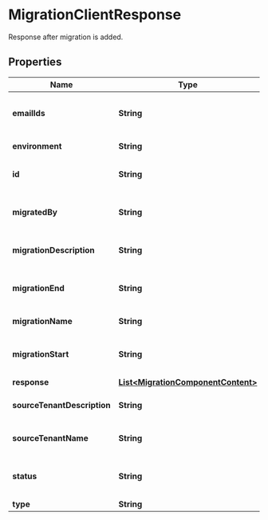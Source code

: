 

# MigrationClientResponse

Response after migration is added.

## Properties

| Name | Type | Description | Notes |
|------------ | ------------- | ------------- | -------------|
|**emailIds** | **String** | List of Emails with comma separator  |  [optional] |
|**environment** | **String** | Environment information |  [optional] |
|**id** | **String** | Variable to hold the job ID. |  |
|**migratedBy** | **String** | User responsible for migration. |  |
|**migrationDescription** | **String** | Description of the migration. |  |
|**migrationEnd** | **String** | Timestamp when migration ended. |  |
|**migrationName** | **String** | Name of the migration. |  |
|**migrationStart** | **String** | Timestamp when migration started. |  |
|**response** | [**List&lt;MigrationComponentContent&gt;**](MigrationComponentContent.md) |  |  [optional] |
|**sourceTenantDescription** | **String** | Source Tenant Description. |  |
|**sourceTenantName** | **String** | Source Tenant Name. |  |
|**status** | **String** | Status of the Migration Job. |  |
|**type** | **String** |  |  [optional] |



